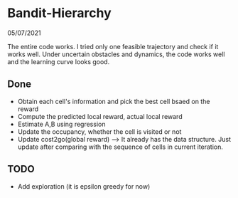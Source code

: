 # Bandit-Hierarchy
05/07/2021

The entire code works. I tried only one feasible trajectory and check if it works well.
Under uncertain obstacles and dynamics, the code works well and the learning curve looks good. 

## Done
* Obtain each cell's information and pick the best cell bsaed on the reward
* Compute the predicted local reward, actual local reward
* Estimate A,B using regression
* Update the occupancy, whether the cell is visited or not
* Update cost2go(global reward) --> It already has the data structure. Just update after comparing with the sequence of cells in current iteration.

## TODO
* Add exploration (it is epsilon greedy for now)


